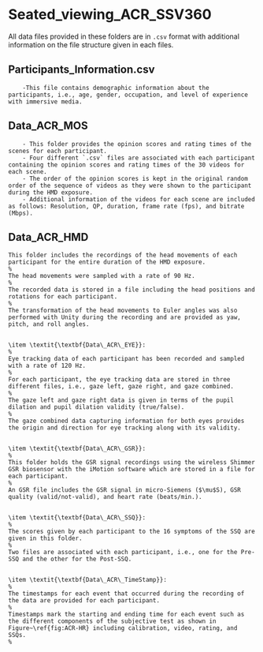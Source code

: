 # Seated_viewing_ACR_SSV360

All data files provided in these folders are in `.csv` format with additional information on the file structure given in each files.


## Participants_Information.csv
```
	-This file contains demographic information about the participants, i.e., age, gender, occupation, and level of experience with immersive media.
```
    
## Data_ACR_MOS

```
	- This folder provides the opinion scores and rating times of the scenes for each participant.
	- Four different `.csv` files are associated with each participant containing the opinion scores and rating times of the 30 videos for each scene.  
	- The order of the opinion scores is kept in the original random order of the sequence of videos as they were shown to the participant during the HMD exposure. 
	- Additional information of the videos for each scene are included as follows: Resolution, QP, duration, frame rate (fps), and bitrate (Mbps).
```    

## Data_ACR_HMD

    This folder includes the recordings of the head movements of each participant for the entire duration of the HMD exposure.
    %
    The head movements were sampled with a rate of 90 Hz.
    %
    The recorded data is stored in a file including the head positions and rotations for each participant.
    %
    The transformation of the head movements to Euler angles was also performed with Unity during the recording and are provided as yaw, pitch, and roll angles.  
    
    
    \item \textit{\textbf{Data\_ACR\_EYE}}:
    %
    Eye tracking data of each participant has been recorded and sampled with a rate of 120 Hz.
    %
    For each participant, the eye tracking data are stored in three different files, i.e., gaze left, gaze right, and gaze combined.
    %
    The gaze left and gaze right data is given in terms of the pupil dilation and pupil dilation validity (true/false).
    %
    The gaze combined data capturing information for both eyes provides the origin and direction for eye tracking along with its validity.
    
    
    \item \textit{\textbf{Data\_ACR\_GSR}}:
    %
    This folder holds the GSR signal recordings using the wireless Shimmer GSR biosensor with the iMotion software which are stored in a file for each participant.
    %
    An GSR file includes the GSR signal in micro-Siemens ($\mu$S), GSR quality (valid/not-valid), and heart rate (beats/min.).
    
    
    \item \textit{\textbf{Data\_ACR\_SSQ}}:
    %
    The scores given by each participant to the 16 symptoms of the SSQ are given in this folder.
    %
    Two files are associated with each participant, i.e., one for the Pre-SSQ and the other for the Post-SSQ.
    

    \item \textit{\textbf{Data\_ACR\_TimeStamp}}:
    %
    The timestamps for each event that occurred during the recording of the data are provided for each participant.
    %
    Timestamps mark the starting and ending time for each event such as the different components of the subjective test as shown in Figure~\ref{fig:ACR-HR} including calibration, video, rating, and SSQs.
    %

